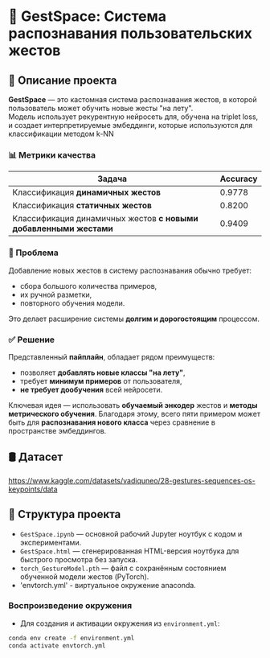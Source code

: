 # 👋 GestSpace: Cистема распознавания пользовательских жестов

## 📌 Описание проекта

**GestSpace** — это кастомная система распознавания жестов, в которой пользователь может обучить новые жесты "на лету".  
Модель использует рекурентную нейросеть для, обучена на triplet loss, и создает интерпретируемые эмбеддинги, которые используются для классификации методом k-NN

### 📊 Метрики качества

| Задача                                                        | Accuracy |
|---------------------------------------------------------------|----------|
| Классификация **динамичных жестов**                           | 0.9778   |
| Классификация **статичных жестов**                            | 0.8200   |
| Классификация динамичных жестов **с новыми добавленными жестами** | 0.9409   |

### 🧩 Проблема

Добавление новых жестов в систему распознавания обычно требует:
- сбора большого количества примеров,
- их ручной разметки,
- повторного обучения модели.

Это делает расширение системы **долгим и дорогостоящим** процессом.

### ✅ Решение

Представленный **пайплайн**, обладает рядом преимуществ:
- позволяет **добавлять новые классы "на лету"**,
- требует **минимум примеров** от пользователя,
- **не требует дообучения** всей нейросети.

Ключевая идея — использовать **обучаемый энкодер** жестов и **методы метрического обучения**. Благодаря этому, всего пяти примером может быть  для **распознавания нового класса** через сравнение в пространстве эмбеддингов.

## 🛢 Датасет

https://www.kaggle.com/datasets/vadiquneo/28-gestures-sequences-os-keypoints/data
 
## 📁 Структура проекта

- `GestSpace.ipynb` — основной рабочий Jupyter ноутбук с кодом и экспериментами.
- `GestSpace.html` — сгенерированная HTML-версия ноутбука для быстрого просмотра без запуска.
- `torch_GestureModel.pth` — файл с сохранённым состоянием обученной модели жестов (PyTorch).
- 'envtorch.yml' - виртуальное окружение anaconda.

### Воспроизведение окружения

- Для создания и активации окружения из `environment.yml`:

```bash
conda env create -f environment.yml
conda activate envtorch.yml
